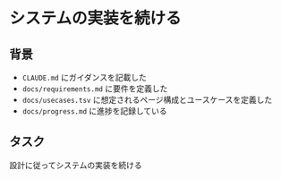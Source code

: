 # システムの実装を続ける

## 背景

- `CLAUDE.md` にガイダンスを記載した
- `docs/requirements.md` に要件を定義した
- `docs/usecases.tsv` に想定されるページ構成とユースケースを定義した
- `docs/progress.md` に進捗を記録している

## タスク

設計に従ってシステムの実装を続ける
